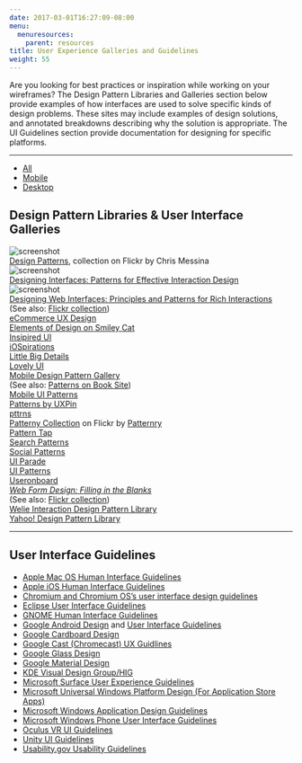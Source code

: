 ```yaml
---
date: 2017-03-01T16:27:09-08:00
menu:
  menuresources:
    parent: resources
title: User Experience Galleries and Guidelines
weight: 55
---
```


Are you looking for best practices or inspiration while working on your wireframes? The Design Pattern Libraries and Galleries section below provide examples of how interfaces are used to solve specific kinds of design problems. These sites may include examples of design solutions, and annotated breakdowns describing why the solution is appropriate. The UI Guidelines section provide documentation for designing for specific platforms.

<hr/>

<div class="fright">
    <ul id="filter" class="menubar">
        <li class="current"><a href="">All</a></li>
        <li><a href="">Mobile</a></li>
        <li><a href="">Desktop</a></li>
    </ul>
</div>

## Design Pattern Libraries & User Interface Galleries

<div id="filterlist" class="row">
    <div class="fitem desktop col-xs-12 col-sm-6 col-md-4">
        <div class="gallery-item">
            <img src="//media.balsamiq.com/img/support/uigalleries/factoryjoe-design-patterns.jpg" alt="screenshot" />
            <div class="meta"><a href="http://www.flickr.com/photos/factoryjoe/collections/72157600001823120/">Design Patterns</a>, collection on Flickr by Chris Messina</div>
        </div>
    </div>
    <div class="fitem desktop col-xs-12 col-sm-6 col-md-4">
        <div class="gallery-item">
            <img src="//media.balsamiq.com/img/support/uigalleries/designing-interfaces.jpg" alt="screenshot" />
            <div class="meta"><a href="https://www.amazon.com/gp/product/1449379702">Designing Interfaces: Patterns for Effective Interaction Design</a></div>
        </div>
    </div>
    <div class="fitem desktop col-xs-12 col-sm-6 col-md-4">
        <div class="gallery-item">
            <img src="//media.balsamiq.com/img/support/uigalleries/designing-web-interfaces.jpg" alt="screenshot" />
            <div class="meta"><a href="https://www.amazon.com/Designing-Web-Interfaces-Principles-Interactions/dp/0596516258/ref=sr_1_1?s=books&amp;ie=UTF8&amp;qid=1488409488&amp;sr=1-1&amp;keywords=designing+web+interfaces">Designing Web Interfaces: Principles and Patterns for Rich Interactions</a><br/>
            (See also: <a href="http://www.flickr.com/photos/designingwebinterfaces/collections/">Flickr collection</a>)</div>
        </div>
    </div>
    <div class="fitem desktop col-xs-12 col-sm-6 col-md-4">
        <div class="gallery-item">
            <div class="meta"><a href="http://ecommerceuxdesign.com/">eCommerce UX Design</a></div>
        </div>
    </div>
    <div class="fitem desktop col-xs-12 col-sm-6 col-md-4">
        <div class="gallery-item">
            <div class="meta"><a href="http://www.smileycat.com/category/elements-of-design/">Elements of Design on Smiley Cat</a></div>
        </div>
    </div>    
    <div class="fitem mobile col-xs-12 col-sm-6 col-md-4">
        <div class="gallery-item">
            <div class="meta"><a href="http://inspired-ui.com/">Insipired UI</a></div>
        </div>
    </div>
    <div class="fitem mobile col-xs-12 col-sm-6 col-md-4">
        <div class="gallery-item">
            <div class="meta"><a href="http://www.iospirations.com/">iOSpirations</a></div>
        </div>
    </div>
    <div class="fitem desktop col-xs-12 col-sm-6 col-md-4">
        <div class="gallery-item">
            <div class="meta"><a href="http://littlebigdetails.com/">Little Big Details</a></div>
        </div>
    </div>
    <div class="fitem mobile col-xs-12 col-sm-6 col-md-4">
        <div class="gallery-item">
            <div class="meta"><a href="http://www.lovelyui.com/">Lovely UI</a></div>
        </div>
    </div>
    <div class="fitem mobile col-xs-12 col-sm-6 col-md-4">
        <div class="gallery-item">
            <div class="meta"><a href="https://www.amazon.com/dp/1449336442/ref=cm_sw_su_dp">Mobile Design Pattern Gallery</a><br/>
            (See also: <a href="https://theresaneil.wordpress.com/category/design-patterns/">Patterns on Book Site</a>)</div>
        </div>
    </div>
    <div class="fitem mobile col-xs-12 col-sm-6 col-md-4">
        <div class="gallery-item">
            <div class="meta"><a href="http://www.mobile-patterns.com/">Mobile UI Patterns</a></div>
        </div>
    </div>
    <div class="fitem mobile col-xs-12 col-sm-6 col-md-4">
        <div class="gallery-item">
            <div class="meta"><a href="https://www.uxpin.com/patterns/">Patterns by UXPin</a></div>
        </div>
    </div>
    <div class="fitem mobile col-xs-12 col-sm-6 col-md-4">
        <div class="gallery-item">
            <div class="meta"><a href="https://pttrns.com/">pttrns</a></div>
        </div>
    </div>
    <div class="fitem desktop col-xs-12 col-sm-6 col-md-4">
        <div class="gallery-item">
            <div class="meta"><a href="https://www.flickr.com/groups/uipatternfactory/">Patterny Collection</a> on Flickr by <a href="http://patternry.com/">Patternry</a></div>
        </div>
    </div>
    <div class="fitem desktop col-xs-12 col-sm-6 col-md-4">
        <div class="gallery-item">
            <div class="meta"><a href="http://patterntap.com/">Pattern Tap</a></div>
        </div>
    </div>
    <div class="fitem desktop col-xs-12 col-sm-6 col-md-4">
        <div class="gallery-item">
            <div class="meta"><a href="http://searchpatterns.org/library.php">Search Patterns</a></div>
        </div>
    </div>
    <div class="fitem desktop col-xs-12 col-sm-6 col-md-4">
        <div class="gallery-item">
            <div class="meta"><a href="http://www.designingsocialinterfaces.com/patterns.wiki/index.php?title=Main_Page">Social Patterns</a></div>
        </div>
    </div>
    <div class="fitem desktop col-xs-12 col-sm-6 col-md-4">
        <div class="gallery-item">
            <div class="meta"><a href="http://www.flickr.com/photos/factoryjoe/collections/72157600001823120/">UI Parade</a></div>
        </div>
    </div>
    <div class="fitem desktop col-xs-12 col-sm-6 col-md-4">
        <div class="gallery-item">
            <div class="meta"><a href="http://ui-patterns.com/patterns">UI Patterns</a></div>
        </div>
    </div>
    <div class="fitem desktop col-xs-12 col-sm-6 col-md-4">
        <div class="gallery-item">
            <div class="meta"><a href="http://www.useronboard.com/onboarding-teardowns/">Useronboard</a></div>
        </div>
    </div>          
    <div class="fitem desktop col-xs-12 col-sm-6 col-md-4">
        <div class="gallery-item">
            <div class="meta"><em><a href="http://www.lukew.com/resources/web_form_design.asp">Web Form Design: Filling in the Blanks</a></em><br/>
            (See also: <a href="https://www.flickr.com/photos/rosenfeldmedia/sets/72157604272550634/">Flickr collection</a>)</div>
        </div>
    </div>
    <div class="fitem desktop col-xs-12 col-sm-6 col-md-4">
        <div class="gallery-item">
            <div class="meta"><a href="http://www.welie.com/patterns/">Welie Interaction Design Pattern Library</a></div>
        </div>
    </div>
    <div class="fitem desktop col-xs-12 col-sm-6 col-md-4">
        <div class="gallery-item">
            <div class="meta"><a href="https://developer.yahoo.com/ypatterns/">Yahoo! Design Pattern Library</a></div>
        </div>
    </div>
</div>

<hr/>

## User Interface Guidelines

* <a href="https://developer.apple.com/library/content/documentation/UserExperience/Conceptual/OSXHIGuidelines/">Apple Mac OS Human Interface Guidelines</a>
* <a href="https://developer.apple.com/ios/human-interface-guidelines/overview/design-principles/">Apple iOS Human Interface Guidelines</a>
* <a href="http://www.chromium.org/user-experience">Chromium and Chromium OS’s user interface design guidelines</a>
* <a href="http://wiki.eclipse.org/index.php/User_Interface_Guidelines">Eclipse User Interface Guidelines</a>
* <a href="https://developer.gnome.org/hig/stable/">GNOME Human Interface Guidelines</a>
* <a href="http://developer.android.com/design/index.html">Google Android Design</a> and <a href="http://developer.android.com/guide/practices/ui_guidelines/index.html">User Interface Guidelines</a>
* <a href="https://www.google.com/design/spec-vr/designing-for-google-cardboard/a-new-dimension.html">Google Cardboard Design</a>
* <a href="https://developers.google.com/cast/docs/ux_guidelines">Google Cast (Chromecast) UX Guidlines</a>
* <a href="https://developers.google.com/glass/design/">Google Glass Design</a>
* <a href="http://www.google.com/design/spec/material-design/introduction.html">Google Material Design</a>
* <a href="https://community.kde.org/KDE_Visual_Design_Group/HIG">KDE Visual Design Group/HIG</a>
* <a href="http://developer.android.com/guide/practices/ui_guidelines/index.html">Microsoft Surface User Experience Guidelines</a>
* <a href="https://developer.microsoft.com/en-us/windows/apps/design">Microsoft Universal Windows Platform Design (For Application Store Apps)</a>
* <a href="https://developer.microsoft.com/en-us/windows/desktop/design">Microsoft Windows Application Design Guidelines</a>
* <a href="https://msdn.microsoft.com/en-us/library/windows/apps/ff967556(v=vs.105).aspx">Microsoft Windows Phone User Interface Guidelines</a>
* <a href="https://developer3.oculus.com/documentation/mobilesdk/latest/concepts/mobile-ui-guidelines-intro/">Oculus VR UI Guidelines</a>
* <a href="https://unity3d.com/learn/tutorials/topics/user-interface-ui">Unity UI Guidelines</a>
* <a href="https://webstandards.hhs.gov/guidelines/">Usability.gov Usability Guidelines</a>

<script>
// filters
//$('#filterlist .frow').addClass('hidden');
//$('#filterlist .frow.ux').removeClass('hidden');
$('ul#filter a').click(function() {
  $(this).css('outline','none');
  $('ul#filter .current').removeClass('current');
  $(this).parent().addClass('current');

  var filterVal = $(this).text().toLowerCase().replace(' ','-');

  if(filterVal === 'all') {
    $('#filterlist .fitem.hidden').removeClass('hidden');
  } else {
    $('#filterlist .fitem').each(function() {
      if(!$(this).hasClass(filterVal)) {
        $(this).addClass('hidden');
      } else {
        $(this).removeClass('hidden');
      }
    });
  }
  return false;
});
</script>
